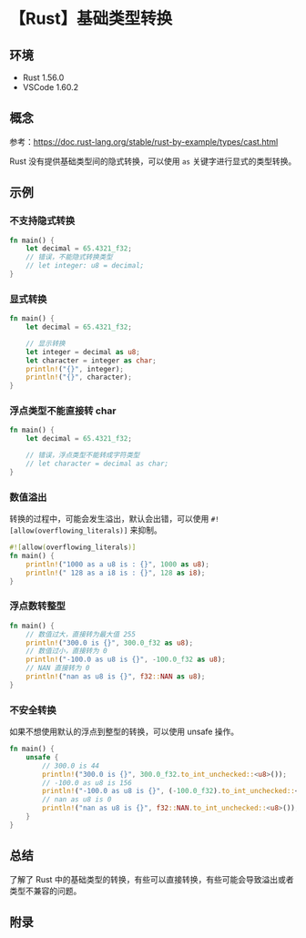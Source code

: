 # 【Rust】基础类型转换

## 环境

- Rust 1.56.0
- VSCode 1.60.2

## 概念

参考：<https://doc.rust-lang.org/stable/rust-by-example/types/cast.html>  

Rust 没有提供基础类型间的隐式转换，可以使用 `as` 关键字进行显式的类型转换。  

## 示例

### 不支持隐式转换

```rust
fn main() {
    let decimal = 65.4321_f32;
    // 错误，不能隐式转换类型
    // let integer: u8 = decimal;
}
```

### 显式转换

```rust
fn main() {
    let decimal = 65.4321_f32;

    // 显示转换
    let integer = decimal as u8;
    let character = integer as char;
    println!("{}", integer);
    println!("{}", character);
}
```

### 浮点类型不能直接转 char

```rust
fn main() {
    let decimal = 65.4321_f32;

    // 错误，浮点类型不能转成字符类型
    // let character = decimal as char;
}
```

### 数值溢出

转换的过程中，可能会发生溢出，默认会出错，可以使用 `#![allow(overflowing_literals)]` 来抑制。

```rust
#![allow(overflowing_literals)]
fn main() {
    println!("1000 as a u8 is : {}", 1000 as u8);
    println!(" 128 as a i8 is : {}", 128 as i8);
}
```

### 浮点数转整型

```rust
fn main() {
    // 数值过大，直接转为最大值 255
    println!("300.0 is {}", 300.0_f32 as u8);
    // 数值过小，直接转为 0
    println!("-100.0 as u8 is {}", -100.0_f32 as u8);
    // NAN 直接转为 0
    println!("nan as u8 is {}", f32::NAN as u8);
}
```

### 不安全转换

如果不想使用默认的浮点到整型的转换，可以使用 unsafe 操作。

```rust
fn main() {
    unsafe {
        // 300.0 is 44
        println!("300.0 is {}", 300.0_f32.to_int_unchecked::<u8>());
        // -100.0 as u8 is 156
        println!("-100.0 as u8 is {}", (-100.0_f32).to_int_unchecked::<u8>());
        // nan as u8 is 0
        println!("nan as u8 is {}", f32::NAN.to_int_unchecked::<u8>());
    }
}
```

## 总结

了解了 Rust 中的基础类型的转换，有些可以直接转换，有些可能会导致溢出或者类型不兼容的问题。

## 附录
